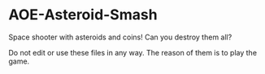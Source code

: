 # AOE-Asteroid-Smash
Space shooter with asteroids and coins! Can you destroy them all?

Do not edit or use these files in any way. The reason of them is to play the game.
